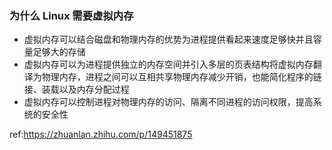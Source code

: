 ### 为什么 Linux 需要虚拟内存

- 虚拟内存可以结合磁盘和物理内存的优势为进程提供看起来速度足够快并且容量足够大的存储
- 虚拟内存可以为进程提供独立的内存空间并引入多层的页表结构将虚拟内存翻译为物理内存，进程之间可以互相共享物理内存减少开销，也能简化程序的链接、装载以及内存分配过程
- 虚拟内存可以控制进程对物理内存的访问、隔离不同进程的访问权限，提高系统的安全性

ref:https://zhuanlan.zhihu.com/p/149451875